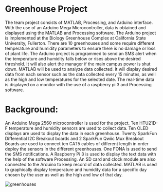 # Greenhouse Project
The team project consists of MATLAB, Processing, and Arduino interface. With the use of an Arduino Mega Microcontroller, data is obtained and displayed using the MATLAB and Processing software. The Arduino project is implemented at the Biology Greenhouse Complex at California State University, Fullerton. There are 10 greenhouses and some require different temperature and humidity parameters to ensure there is no damage or loss of plant life. The Arduino project is programmed to send an SMS alert when the temperature and humidity falls below or rises above the desired threshold. It will also alert the manager if the main campus power is shut down. MATLAB will be used to analyze data collected. It will display desired data from each sensor such as the data collected every 15 minutes, as well as the high and low temperatures for the selected date. The real-time data is displayed on a monitor with the use of a raspberry pi 3 and Processing software.

# Background:
An Arduino Mega 2560 microcontroller is used for the project. Ten HTU21D-F
temperature and humidity sensors are used to collect data. Ten OLED displays are used to display the data in each greenhouse. Twenty SparkFun Differential I2C Breakout boards and 2 SparkFun Qwiic Mux Breakout Boards are used to connect ten CAT5 cables of different length in order deploy the sensors in the different greenhouses. One FONA is used to send the SMS notifications. A Raspberry Pi 3 is used to display the text data with the help of the software Processing. An SD card and clock module are also connected to the Arduino to keep record of data collected. MATLAB is used to graphically display temperature and humidity data for a specific day chosen by the user as well as the high and low of that day.


![greenhouses](https://i.ibb.co/3WJp4j2/Screenshot-from-2019-07-08-19-21-33.png)


